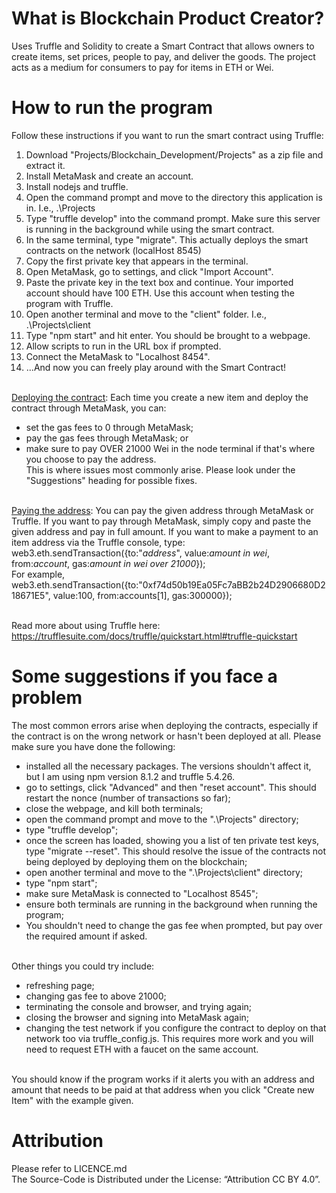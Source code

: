 # What is Blockchain Product Creator?
Uses Truffle and Solidity to create a Smart Contract that allows owners to create items, set prices, people to pay, and deliver the goods. The project acts as a medium for consumers to pay for items in ETH or Wei.

# How to run the program
Follow these instructions if you want to run the smart contract using Truffle:<br>
1. Download "Projects/Blockchain_Development/Projects" as a zip file and extract it.<br>
2. Install MetaMask and create an account.<br>
3. Install nodejs and truffle.<br>
4. Open the command prompt and move to the directory this application is in. I.e., .\Projects<br>
5. Type "truffle develop" into the command prompt. Make sure this server is running in the background while using the smart contract. <br>
6. In the same terminal, type "migrate". This actually deploys the smart contracts on the network (localHost 8545) <br>
7. Copy the first private key that appears in the terminal. <br>
8. Open MetaMask, go to settings, and click "Import Account".<br>
9. Paste the private key in the text box and continue. Your imported account should have 100 ETH. Use this account when testing the program with Truffle.<br>
10. Open another terminal and move to the "client" folder. I.e., .\Projects\client <br>
11. Type "npm start" and hit enter. You should be brought to a webpage.<br>
12. Allow scripts to run in the URL box if prompted.<br>
13. Connect the MetaMask to "Localhost 8454".<br>
14. ...And now you can freely play around with the Smart Contract!<br></br>

<ins>Deploying the contract</ins>: Each time you create a new item and deploy the contract through MetaMask, you can:<br> 
- set the gas fees to 0 through MetaMask;<br>
- pay the gas fees through MetaMask; or<br>
- make sure to pay OVER 21000 Wei in the node terminal if that's where you choose to pay the address.<br>
This is where issues most commonly arise. Please look under the "Suggestions" heading for possible fixes.<br></br>

<ins>Paying the address</ins>: You can pay the given address through MetaMask or Truffle. If you want to pay through MetaMask, simply copy and paste the given address and pay in full amount. If you want to make a payment to an item address via the Truffle console, type:<br>
web3.eth.sendTransaction({to:"*address*", value:*amount in wei*, from:*account*, gas:*amount in wei over 21000*});<br>
For example, <br>
web3.eth.sendTransaction({to:"0xf74d50b19Ea05Fc7aBB2b24D2906680D218671E5", value:100, from:accounts[1], gas:300000}); <br></br>

Read more about using Truffle here: https://trufflesuite.com/docs/truffle/quickstart.html#truffle-quickstart

# Some suggestions if you face a problem
The most common errors arise when deploying the contracts, especially if the contract is on the wrong network or hasn't been deployed at all. Please make sure you have done the following:<br>
- installed all the necessary packages. The versions shouldn't affect it, but I am using npm version 8.1.2 and truffle 5.4.26.
- go to settings, click "Advanced" and then "reset account". This should restart the nonce (number of transactions so far);<br>
- close the webpage, and kill both terminals;
- open the command prompt and move to the ".\Projects" directory;<br>
- type "truffle develop"; <br>
- once the screen has loaded, showing you a list of ten private test keys, type "migrate --reset". This should resolve the issue of the contracts not being deployed by deploying them on the blockchain;<br>
- open another terminal and move to the ".\Projects\client" directory;<br>
- type "npm start";<br>
- make sure MetaMask is connected to "Localhost 8545";<br>
- ensure both terminals are running in the background when running the program;<br>
- You shouldn't need to change the gas fee when prompted, but pay over the required amount if asked.<br></br>

Other things you could try include: <br>
- refreshing page;<br>
- changing gas fee to above 21000;<br>
- terminating the console and browser, and trying again;<br>
- closing the browser and signing into MetaMask again;<br>
- changing the test network if you configure the contract to deploy on that network too via truffle_config.js. This requires more work and you will need to request ETH with a faucet on the same account.<br></br>

You should know if the program works if it alerts you with an address and amount that needs to be paid at that address when you click "Create new Item" with the example given.
    
 # Attribution
 Please refer to LICENCE.md<br>
 The Source-Code is Distributed under the License: “Attribution CC BY 4.0”.
